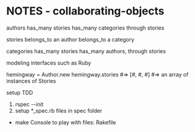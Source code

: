 # NOTES - collaborating-objects

authors
    has_many stories
    has_many categories through stories

stories
    belongs_to an author
    belongs_to a category

categories
    has_many stories
    has_many authors, through stories

modeling interfaces such as Ruby

hemingway = Author.new
hemingway.stories 
#=> [#<Story>, #<Story>, #<Story>] 
#=> an array of instances of Stories

setup TDD
1. rspec --init
2. setup *_spec.rb files in spec folder

+ make Console to play with files: Rakefile